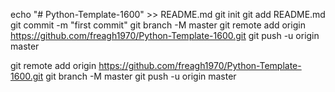 echo "# Python-Template-1600" >> README.md
git init
git add README.md
git commit -m "first commit"
git branch -M master
git remote add origin https://github.com/freagh1970/Python-Template-1600.git
git push -u origin master


git remote add origin https://github.com/freagh1970/Python-Template-1600.git
git branch -M master
git push -u origin master